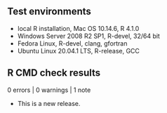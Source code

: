 ## Test environments

* local R installation, Mac OS 10.14.6, R 4.1.0
* Windows Server 2008 R2 SP1, R-devel, 32/64 bit
* Fedora Linux, R-devel, clang, gfortran
* Ubuntu Linux 20.04.1 LTS, R-release, GCC

## R CMD check results

0 errors | 0 warnings | 1 note

* This is a new release.
